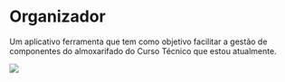 # Organizador
  Um aplicativo ferramenta que tem como objetivo facilitar a gestão de componentes do almoxarifado do Curso Técnico que estou atualmente.
  
  ![](/assets/screenshots/home.jpg)
